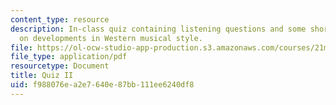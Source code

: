 ```yaml
---
content_type: resource
description: In-class quiz containing listening questions and some short essay questions
  on developments in Western musical style.
file: https://ol-ocw-studio-app-production.s3.amazonaws.com/courses/21m-250-schubert-to-debussy-fall-2006/f988076ea2e7640e87bb111ee6240df8_quiz2.pdf
file_type: application/pdf
resourcetype: Document
title: Quiz II
uid: f988076e-a2e7-640e-87bb-111ee6240df8
---
```

